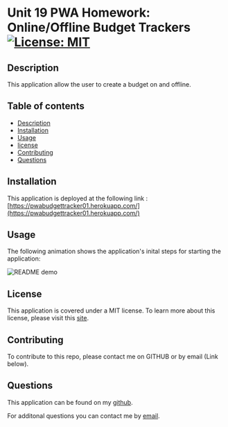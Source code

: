 # Unit 19 PWA Homework: Online/Offline Budget Trackers [![License: MIT](https://img.shields.io/badge/License-MIT-yellow.svg)](https://opensource.org/licenses/MIT) 

## Description
This application allow the user to create a budget on and offline.

## Table of contents
- [Description](#Description)
- [Installation](#Installation)
- [Usage](#Usage)
- [license](#license) 
- [Contributing](#Contributing)
- [Questions](#Questions)

## Installation
This application is deployed at the following link : [https://pwabudgettracker01.herokuapp.com/](https://pwabudgettracker01.herokuapp.com/)

## Usage

The following animation shows the application's inital steps for starting the application:

![README demo](./READMEDemoVideo.gif)


## License

This application is covered under a MIT license. 
To learn more about this license, please visit this [site](https://choosealicense.com/licenses/mit/).

## Contributing
To contribute to this repo, please contact me on GITHUB or by email (Link below).

## Questions
This application can be found on my [github](https://www.github.com/cassiep1986?tab=repositories/).

For additonal questions you can contact me by [email](mailto:cassiep1986@gmail.com).